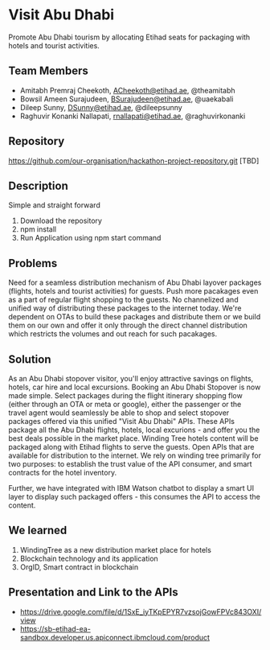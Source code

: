 # Visit Abu Dhabi 
Promote Abu Dhabi tourism by allocating Etihad seats for packaging with hotels and tourist activities.

## Team Members

* Amitabh Premraj Cheekoth, ACheekoth@etihad.ae, @theamitabh
* Bowsil Ameen Surajudeen, BSurajudeen@etihad.ae, @uaekabali
* Dileep Sunny, DSunny@etihad.ae, @dileepsunny
* Raghuvir Konanki Nallapati, rnallapati@etihad.ae, @raghuvirkonanki

## Repository

https://github.com/our-organisation/hackathon-project-repository.git [TBD]

## Description
Simple and straight forward 

1. Download the repository
2. npm install 
3. Run Application using npm start command 

## Problems
Need for a seamless distribution mechanism of Abu Dhabi layover packages (flights, hotels and tourist activities) for guests. Push more pacakages even as a part of regular flight shopping to the guests. No channelized and unified way of distributing these packages to the internet today. We're dependent on OTAs to build these packages and distribute them or we build them on our own and offer it only through the direct channel distribution which restricts the volumes and out reach for such pacakages. 

## Solution
As an Abu Dhabi stopover visitor, you'll enjoy attractive savings on flights, hotels, car hire and local excursions. Booking an Abu Dhabi Stopover is now made simple. Select packages during the flight itinerary shopping flow (either through an OTA or meta or google), either the passenger or the travel agent would seamlessly be able to shop and select stopover packages offered via this unified "Visit Abu Dhabi" APIs. These APIs package all the Abu Dhabi flights, hotels, local excurions - and offer you the best deals possible in the market place. 
Winding Tree hotels content will be packaged along with Etihad flights to serve the guests. Open APIs that are available for distribution to the internet. We rely on winding tree primarily for two purposes: to establish the trust value of the API consumer, and smart contracts for the hotel inventory. 

Further, we have integrated with IBM Watson chatbot to display a smart UI layer to display such packaged offers - this consumes the API to access the content. 

## We learned
1. WindingTree as a new distribution market place for hotels
2. Blockchain technology and its application
3. OrgID, Smart contract in blockchain 

## Presentation and Link to the APIs

* https://drive.google.com/file/d/1SxE_iyTKpEPYR7vzsojGowFPVc843OXI/view
* https://sb-etihad-ea-sandbox.developer.us.apiconnect.ibmcloud.com/product


